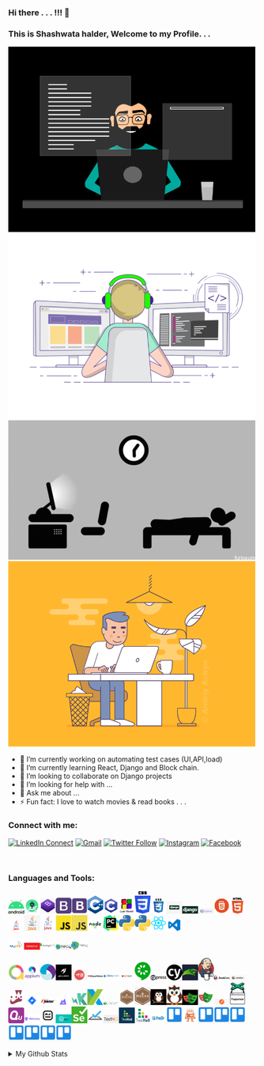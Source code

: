### Hi there . . . !!! 👋

### This is Shashwata halder, Welcome to my Profile. . .
<img src="https://github.com/sh-qups/sh-qups/blob/main/images/intro_img/intro_img_1.gif" width=500 hight=200 />
<img src="https://github.com/sh-qups/sh-qups/blob/main/images/intro_img/intro_img_2.gif" width=500 hight=200 />
<img src="https://github.com/sh-qups/sh-qups/blob/main/images/intro_img/intro_img_3.gif" width=500 hight=200 />
<img src="https://github.com/sh-qups/sh-qups/blob/main/images/intro_img/intro_img_4.gif" width=500 hight=200 />
<!--
**sh-qups/sh-qups** is a ✨ _special_ ✨ repository because its `README.md` (this file) appears on your GitHub profile.
-->

- 🔭 I’m currently working on automating test cases (UI,API,load)
- 🌱 I’m currently learning React, Django and Block chain.
- 👯 I’m looking to collaborate on Django projects
- 🤔 I’m looking for help with ...
- 💬 Ask me about ...
- ⚡ Fun fact: I love to watch movies & read books . . .

### Connect with me:
[![LinkedIn Connect](https://img.shields.io/badge/%20-Connect-black?color=222244&labelColor=000000&logo=linkedin&logoColor=f5f7fe)](https://www.linkedin.com/in/shashwata-halder/)
[![Gmail](https://img.shields.io/badge/%20-Send%20Mail-black?color=222244&labelColor=000000&logo=gmail&logoColor=f5f7fe)](mailto:shashwatahalder01@gmail.com?subject=From%20GitHub&cc=marjan.md@northsouth.edu&body=Howdy!,%20Contacting%20from%20GitHub)
[![Twitter Follow](https://img.shields.io/badge/dynamic/json.svg?color=222244&labelColor=000000&logo=twitter&logoColor=f5f7fe&label=&query=%24[0].followers_count&url=https%3A%2F%2Fcdn.syndication.twimg.com%2Fwidgets%2Ffollowbutton%2Finfo.json%3Fscreen_names%3Drashadtanjim&suffix=%20Followers)](https://twitter.com/shashwata_rk)
[![Instagram](https://img.shields.io/badge/%20-Instagram-black?color=222244&labelColor=000000&logo=instagram&logoColor=ffffff)](https://www.instagram.com/shashwatax001/)
[![Facebook](https://img.shields.io/badge/%20-Facebook-black?color=222244&labelColor=000000&logo=facebook&logoColor=ffffff)](https://www.facebook.com/shashwata.halder)


<br /> 

### Languages and Tools:

<img src="https://github.com/sh-qups/sh-qups/blob/main/images/logo/android.png" width=32 /><img src="https://github.com/sh-qups/sh-qups/blob/main/images/logo/AndroidStudio.png" width=32 /><img src="https://github.com/sh-qups/sh-qups/blob/main/images/logo/bootstrap.jfif" width=32 /><img src="https://github.com/sh-qups/sh-qups/blob/main/images/logo/bootstrap.png" width = 32 /><img src="https://github.com/sh-qups/sh-qups/blob/main/images/logo/bootstrap1.png" width=32 /><img src="https://github.com/sh-qups/sh-qups/blob/main/images/logo/c++.png" width=32 /><img src="https://github.com/sh-qups/sh-qups/blob/main/images/logo/c.png" width=32 /><img src="https://github.com/sh-qups/sh-qups/blob/main/images/logo/codeblocks.png" width=32 /><img src="https://github.com/sh-qups/sh-qups/blob/main/images/logo/css.png" width=32 /><img src="https://github.com/sh-qups/sh-qups/blob/main/images/logo/css3.png" width=32 /><img src="https://github.com/sh-qups/sh-qups/blob/main/images/logo/django.png" width=32 /><img src="https://github.com/sh-qups/sh-qups/blob/main/images/logo/django-logo.png" width=32 /><img src="https://github.com/sh-qups/sh-qups/blob/main/images/logo/Expressjs.png" width=32 /><img src="https://github.com/sh-qups/sh-qups/blob/main/images/logo/html.png" width=32 /><img src="https://github.com/sh-qups/sh-qups/blob/main/images/logo/html1.png" width=32 /><img src="https://github.com/sh-qups/sh-qups/blob/main/images/logo/java.jpg" width=32 /><img src="https://github.com/sh-qups/sh-qups/blob/main/images/logo/java.png" width=32 /><img src="https://github.com/sh-qups/sh-qups/blob/main/images/logo/java1.png" width=32 /><img src="https://github.com/sh-qups/sh-qups/blob/main/images/logo/js.png" width=32 /><img src="https://github.com/sh-qups/sh-qups/blob/main/images/logo/js1.png" width=32 /><img src="https://github.com/sh-qups/sh-qups/blob/main/images/logo/nodejs.png" width=32 /><img src="https://github.com/sh-qups/sh-qups/blob/main/images/logo/pycharm.jfif" width=32 /><img src="https://github.com/sh-qups/sh-qups/blob/main/images/logo/python.png" width=32 /><img src="https://github.com/sh-qups/sh-qups/blob/main/images/logo/python1.png" width=32 /><img src="https://github.com/sh-qups/sh-qups/blob/main/images/logo/react.png" width=32 /><img src="https://github.com/sh-qups/sh-qups/blob/main/images/logo/vscode.png" width=32 />

<img src="https://github.com/sh-qups/sh-qups/blob/main/images/logo/database/mysql.png" width=32 /><img src="https://github.com/sh-qups/sh-qups/blob/main/images/logo/database/oracle.png" width=32 /><img src="https://github.com/sh-qups/sh-qups/blob/main/images/logo/database/MongoDB-Logo.png" width=32 /><img src="https://github.com/sh-qups/sh-qups/blob/main/images/logo/database/neo4j.png" width=32 /><img src="https://github.com/sh-qups/sh-qups/blob/main/images/logo/database/neo4j1.png" width=32 />


<img src="https://github.com/sh-qups/sh-qups/blob/main/images/logo/test%20automation/allure.png" width=32 /><img src="https://github.com/sh-qups/sh-qups/blob/main/images/logo/test%20automation/appium.png" width=32 /><img src="https://github.com/sh-qups/sh-qups/blob/main/images/logo/test%20automation/appium-logo.png" width=32 /><img src="https://github.com/sh-qups/sh-qups/blob/main/images/logo/test%20automation/artilleryio.jfif" width=32 /><img src="https://github.com/sh-qups/sh-qups/blob/main/images/logo/test%20automation/blazemeter.jpg" width=32 /><img src="https://github.com/sh-qups/sh-qups/blob/main/images/logo/test%20automation/blazemeter.webp" width=32 /><img src="https://github.com/sh-qups/sh-qups/blob/main/images/logo/test%20automation/blueprism.png" width=32 /><img src="https://github.com/sh-qups/sh-qups/blob/main/images/logo/test%20automation/burpsuit.png" width=32 /><img src="https://github.com/sh-qups/sh-qups/blob/main/images/logo/test%20automation/cucumber.png" width=32 /><img src="https://github.com/sh-qups/sh-qups/blob/main/images/logo/test%20automation/cypress.png" width=32 /><img src="https://github.com/sh-qups/sh-qups/blob/main/images/logo/test%20automation/cypress1.png" width=32 /><img src="https://github.com/sh-qups/sh-qups/blob/main/images/logo/test%20automation/fluentlenium.jfif" width=32 /><img src="https://github.com/sh-qups/sh-qups/blob/main/images/logo/test%20automation/jenkins.png" width=32 /><img src="https://github.com/sh-qups/sh-qups/blob/main/images/logo/test%20automation/jenkins1.png" width=32 /><img src="https://github.com/sh-qups/sh-qups/blob/main/images/logo/test%20automation/Jenkins2.png" width=32 /><img src="https://github.com/sh-qups/sh-qups/blob/main/images/logo/test%20automation/jest.png" width=32 /><img src="https://github.com/sh-qups/sh-qups/blob/main/images/logo/test%20automation/jira.png" width=32 /><img src="https://github.com/sh-qups/sh-qups/blob/main/images/logo/test%20automation/jmeter.png" width=32 /><img src="https://github.com/sh-qups/sh-qups/blob/main/images/logo/test%20automation/k6.png" width=32 /><img src="https://github.com/sh-qups/sh-qups/blob/main/images/logo/test%20automation/karma.png" width=32 /><img src="https://github.com/sh-qups/sh-qups/blob/main/images/logo/test%20automation/Katalon.png" width=32 /><img src="https://github.com/sh-qups/sh-qups/blob/main/images/logo/test%20automation/locust.jfif" width=32 /><img src="https://github.com/sh-qups/sh-qups/blob/main/images/logo/test%20automation/mocha.png" width=32 /><img src="https://github.com/sh-qups/sh-qups/blob/main/images/logo/test%20automation/mocha1.png" width=32 /><img src="https://github.com/sh-qups/sh-qups/blob/main/images/logo/test%20automation/nightwatch.png" width=32 /><img src="https://github.com/sh-qups/sh-qups/blob/main/images/logo/test%20automation/nightwatch1.png" width=32 /><img src="https://github.com/sh-qups/sh-qups/blob/main/images/logo/test%20automation/playwright.png" width=32 /><img src="https://github.com/sh-qups/sh-qups/blob/main/images/logo/test%20automation/playwright1.png" width=32 /><img src="https://github.com/sh-qups/sh-qups/blob/main/images/logo/test%20automation/postman.png" width=32 /><img src="https://github.com/sh-qups/sh-qups/blob/main/images/logo/test%20automation/puppeteer.png" width=32 /><img src="https://github.com/sh-qups/sh-qups/blob/main/images/logo/test%20automation/quint.png" width=32 /><img src="https://github.com/sh-qups/sh-qups/blob/main/images/logo/test%20automation/robocrop.png" width=32 /><img src="https://github.com/sh-qups/sh-qups/blob/main/images/logo/test%20automation/Robot-framework-logo.png" width=32 /><img src="https://github.com/sh-qups/sh-qups/blob/main/images/logo/test%20automation/robotframework.png" width=32 /><img src="https://github.com/sh-qups/sh-qups/blob/main/images/logo/test%20automation/Selenium_Logo.png" width=32 /><img src="https://github.com/sh-qups/sh-qups/blob/main/images/logo/test%20automation/testcafe.png" width=32 /><img src="https://github.com/sh-qups/sh-qups/blob/main/images/logo/test%20automation/testng.png" width=32 /><img src="https://github.com/sh-qups/sh-qups/blob/main/images/logo/test%20automation/testrail.png" width=32 /><img src="https://github.com/sh-qups/sh-qups/blob/main/images/logo/test%20automation/testrail1.png" width=32 /><img src="https://github.com/sh-qups/sh-qups/blob/main/images/logo/test%20automation/trello.png" width=32 /><img src="https://github.com/sh-qups/sh-qups/blob/main/images/logo/test%20automation/trello1.png" width=32 /><img src="https://github.com/sh-qups/sh-qups/blob/main/images/logo/test%20automation/webdriver.io.png" width=32 /><img src="https://github.com/sh-qups/sh-qups/blob/main/images/logo/test%20automation/trello1.png" width=32 /><img src="https://github.com/sh-qups/sh-qups/blob/main/images/logo/test%20automation/trello1.png" width=32 /><img src="https://github.com/sh-qups/sh-qups/blob/main/images/logo/test%20automation/trello1.png" width=32 /><img src="https://github.com/sh-qups/sh-qups/blob/main/images/logo/test%20automation/trello1.png" width=32 /><img src="https://github.com/sh-qups/sh-qups/blob/main/images/logo/test%20automation/trello1.png" width=32 /><img src="https://github.com/sh-qups/sh-qups/blob/main/images/logo/test%20automation/trello1.png" width=32 /><img src="https://github.com/sh-qups/sh-qups/blob/main/images/logo/test%20automation/trello1.png" width=32 />

<details>
  <summary>My Github Stats</summary>
  <br>
<p align="center">
<img align="center" src="https://github-readme-stats.vercel.app/api?username=sh-qups&&show_icons=true&title_color=2f80ed&icon_color=2f80ed&text_color=ffffff&bg_color=0D1117" alt="Shashwata's Github Stats" alt="Shashwata's Github Status" />
</p>


</details>



